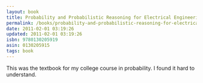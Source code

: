 ```yaml
---
layout: book
title: Probability and Probabilistic Reasoning for Electrical Engineering
permalink: /books/probability-and-probabilistic-reasoning-for-electrical-engineering/
date: 2011-02-01 03:19:26
updated: 2011-02-01 03:19:26
isbn: 9780130205919
asin: 0130205915
tags: book
---
```

This was the textbook for my college course in probability. I found it hard to
understand.
